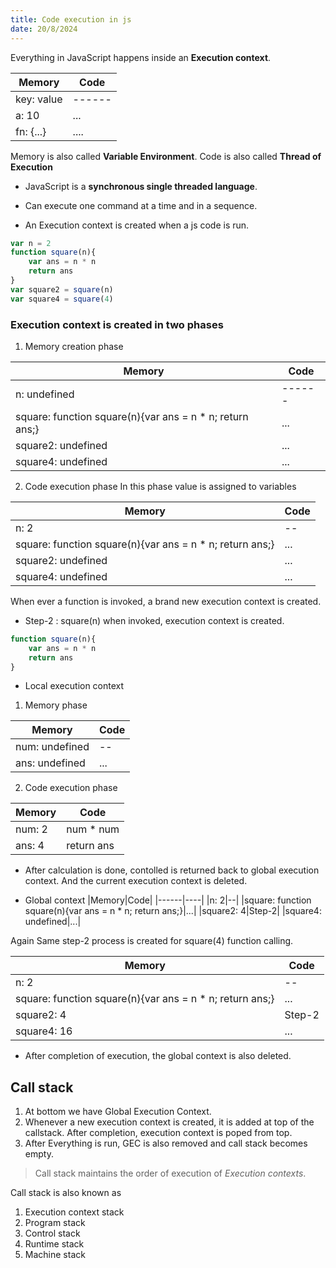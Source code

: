 ```yaml
---
title: Code execution in js
date: 20/8/2024
---
```


Everything in JavaScript happens inside an **Execution context**.

|Memory|Code|
|------|----|
|key: value|------|
|a: 10|...|
|fn: {...}|....|

Memory is also called **Variable Environment**.
Code is also called **Thread of Execution**

- JavaScript is a **synchronous single threaded language**.
- Can execute one command at a time and in a sequence.

- An Execution context is created when a js code is run.

```js
var n = 2
function square(n){
    var ans = n * n
    return ans
}
var square2 = square(n)
var square4 = square(4)
```

### Execution context is created in two phases

1. Memory creation phase

|Memory|Code|
|------|----|
|n: undefined|------|
|square: function square(n){var ans = n * n; return ans;}|...|
|square2: undefined|...|
|square4: undefined|...|

2. Code execution phase
In this phase value is assigned to variables 

|Memory|Code|
|------|----|
|n: 2|--|
|square: function square(n){var ans = n * n; return ans;}|...|
|square2: undefined|...|
|square4: undefined|...|

When ever a function is invoked, a brand new execution context is created.

- Step-2 : square(n) when invoked, execution context is created.

```js
function square(n){
    var ans = n * n
    return ans
}
```

- Local execution context 

1. Memory phase

|Memory|Code|
|------|----|
|num: undefined|--|
|ans: undefined|...|

2. Code execution phase 

|Memory|Code|
|------|----|
|num: 2| num * num|
|ans: 4| return ans|

- After calculation is done, contolled is returned back to global execution context. And the current execution context is deleted.

- Global context
|Memory|Code|
|------|----|
|n: 2|--|
|square: function square(n){var ans = n * n; return ans;}|...|
|square2: 4|Step-2|
|square4: undefined|...|

Again Same step-2 process is created for square(4) function calling.

|Memory|Code|
|------|----|
|n: 2|--|
|square: function square(n){var ans = n * n; return ans;}|...|
|square2: 4|Step-2|
|square4: 16|...|

- After completion of execution, the global context is also deleted.

## Call stack
1. At bottom we have Global Execution Context. 
2. Whenever a new execution context is created, it is added at top of the callstack. After completion, execution context is poped from top.
3. After Everything is run, GEC is also removed and call stack becomes empty.

> Call stack maintains the order of execution of *Execution contexts*.

Call stack is also known as
1. Execution context stack
2. Program stack
3. Control stack
4. Runtime stack
5. Machine stack

